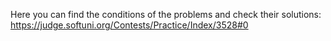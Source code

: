 Here you can find the conditions of the problems and check their solutions: https://judge.softuni.org/Contests/Practice/Index/3528#0